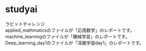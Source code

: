# studyai
ラビットチャレンジ  
applied_mathmaticsのファイルが「応用数学」のレポートです。  
machine_learningのファイルが「機械学習」のレポートです。  
Deep_learning_day1のファイルが「深層学習day1」のレポートです。  
